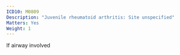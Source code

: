 ```yaml
---
ICD10: M0809
Description: "Juvenile rheumatoid arthritis: Site unspecified"
Matters: Yes
Weight: 1
---
```

If airway involved
